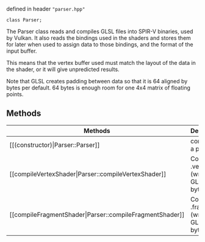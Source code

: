defined in header `"parser.hpp"`

`class Parser;`

The Parser class reads and compiles GLSL files into SPIR-V binaries, used by Vulkan.
It also reads the bindings used in the shaders and stores them for later when used to assign data to those bindings, and the format of the input buffer.

This means that the vertex buffer used must match the layout of the data in the shader, or it will give unpredicted results.

Note that GLSL creates padding between data so that it is 64 aligned by bytes per default.
64 bytes is enough room for one 4x4 matrix of floating points.

## Methods
| Methods  | Description |
| ------------- | ------------- |
| [[(constructor)\|Parser::Parser]] | constructs a parser
| [[compileVertexShader\|Parser::compileVertexShader]] | Compiles a .vert file (written in GLSL) into byte code|
| [[compileFragmentShader\|Parser::compileFragmentShader]] | Compiles a .frag file (written in GLSL) into byte code |